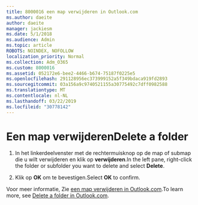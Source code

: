 ```yaml
---
title: 8000016 een map verwijderen in Outlook.com
ms.author: daeite
author: daeite
manager: jackiesm
ms.date: 5/1/2018
ms.audience: Admin
ms.topic: article
ROBOTS: NOINDEX, NOFOLLOW
localization_priority: Normal
ms.collection: Adm_O365
ms.custom: 8000016
ms.assetid: 052172e6-bee2-4466-b674-75187f0225e5
ms.openlocfilehash: 291128956ec373999152a5f349bdaca919fd2893
ms.sourcegitcommit: 03a156a9c9740521155a30775492c7dff0982588
ms.translationtype: MT
ms.contentlocale: nl-NL
ms.lasthandoff: 03/22/2019
ms.locfileid: "30778142"
---
```

# <a name="delete-a-folder"></a><span data-ttu-id="3ab07-102">Een map verwijderen</span><span class="sxs-lookup"><span data-stu-id="3ab07-102">Delete a folder</span></span>

1. <span data-ttu-id="3ab07-103">In het linkerdeelvenster met de rechtermuisknop op de map of submap die u wilt verwijderen en klik op **verwijderen**.</span><span class="sxs-lookup"><span data-stu-id="3ab07-103">In the left pane, right-click the folder or subfolder you want to delete and select **Delete**.</span></span> 
    
2. <span data-ttu-id="3ab07-104">Klik op **OK** om te bevestigen.</span><span class="sxs-lookup"><span data-stu-id="3ab07-104">Select **OK** to confirm.</span></span> 
    
<span data-ttu-id="3ab07-105">Voor meer informatie, Zie [een map verwijderen in Outlook.com](https://go.microsoft.com/fwlink/p/?linkid=873134).</span><span class="sxs-lookup"><span data-stu-id="3ab07-105">To learn more, see [Delete a folder in Outlook.com](https://go.microsoft.com/fwlink/p/?linkid=873134).</span></span>
  


